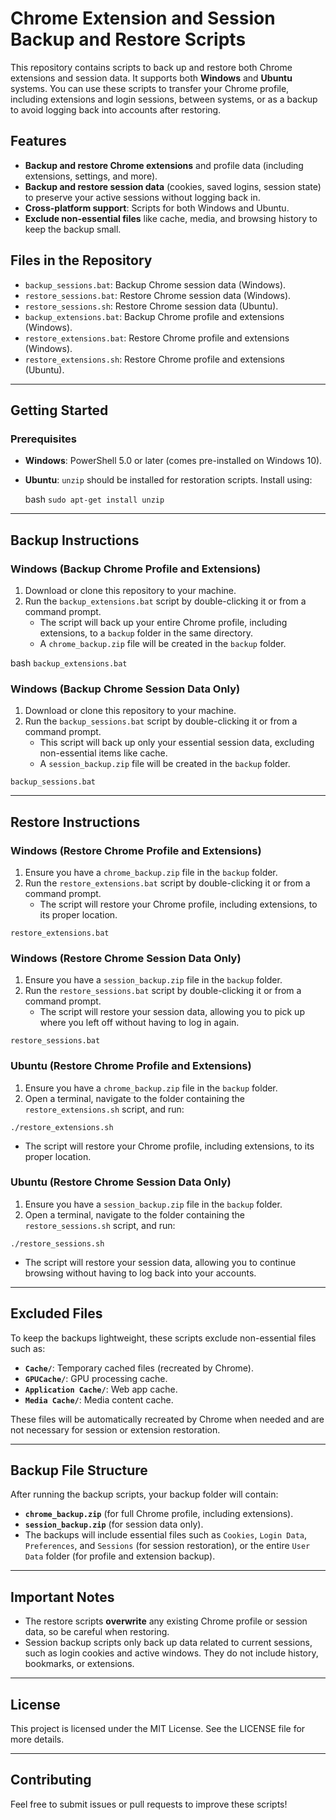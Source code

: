 Chrome Extension and Session Backup and Restore Scripts
=======================================================

This repository contains scripts to back up and restore both Chrome extensions and session data. It supports both **Windows** and **Ubuntu** systems. You can use these scripts to transfer your Chrome profile, including extensions and login sessions, between systems, or as a backup to avoid logging back into accounts after restoring.

Features
--------

-   **Backup and restore Chrome extensions** and profile data (including extensions, settings, and more).
-   **Backup and restore session data** (cookies, saved logins, session state) to preserve your active sessions without logging back in.
-   **Cross-platform support**: Scripts for both Windows and Ubuntu.
-   **Exclude non-essential files** like cache, media, and browsing history to keep the backup small.

Files in the Repository
-----------------------

-   `backup_sessions.bat`: Backup Chrome session data (Windows).
-   `restore_sessions.bat`: Restore Chrome session data (Windows).
-   `restore_sessions.sh`: Restore Chrome session data (Ubuntu).
-   `backup_extensions.bat`: Backup Chrome profile and extensions (Windows).
-   `restore_extensions.bat`: Restore Chrome profile and extensions (Windows).
-   `restore_extensions.sh`: Restore Chrome profile and extensions (Ubuntu).

* * * * *

Getting Started
---------------

### Prerequisites

-   **Windows**: PowerShell 5.0 or later (comes pre-installed on Windows 10).
-   **Ubuntu**: `unzip` should be installed for restoration scripts. Install using:

    bash
    `sudo apt-get install unzip`

* * * * *

Backup Instructions
-------------------

### Windows (Backup Chrome Profile and Extensions)

1.  Download or clone this repository to your machine.
2.  Run the `backup_extensions.bat` script by double-clicking it or from a command prompt.
    -   The script will back up your entire Chrome profile, including extensions, to a `backup` folder in the same directory.
    -   A `chrome_backup.zip` file will be created in the `backup` folder.

bash
`backup_extensions.bat`

### Windows (Backup Chrome Session Data Only)

1.  Download or clone this repository to your machine.
2.  Run the `backup_sessions.bat` script by double-clicking it or from a command prompt.
    -   This script will back up only your essential session data, excluding non-essential items like cache.
    -   A `session_backup.zip` file will be created in the `backup` folder.

`backup_sessions.bat`

* * * * *

Restore Instructions
--------------------

### Windows (Restore Chrome Profile and Extensions)

1.  Ensure you have a `chrome_backup.zip` file in the `backup` folder.
2.  Run the `restore_extensions.bat` script by double-clicking it or from a command prompt.
    -   The script will restore your Chrome profile, including extensions, to its proper location.

`restore_extensions.bat`

### Windows (Restore Chrome Session Data Only)

1.  Ensure you have a `session_backup.zip` file in the `backup` folder.
2.  Run the `restore_sessions.bat` script by double-clicking it or from a command prompt.
    -   The script will restore your session data, allowing you to pick up where you left off without having to log in again.

`restore_sessions.bat`

### Ubuntu (Restore Chrome Profile and Extensions)

1.  Ensure you have a `chrome_backup.zip` file in the `backup` folder.
2.  Open a terminal, navigate to the folder containing the `restore_extensions.sh` script, and run:

`./restore_extensions.sh`

-   The script will restore your Chrome profile, including extensions, to its proper location.

### Ubuntu (Restore Chrome Session Data Only)

1.  Ensure you have a `session_backup.zip` file in the `backup` folder.
2.  Open a terminal, navigate to the folder containing the `restore_sessions.sh` script, and run:

`./restore_sessions.sh`

-   The script will restore your session data, allowing you to continue browsing without having to log back into your accounts.

* * * * *

Excluded Files
--------------

To keep the backups lightweight, these scripts exclude non-essential files such as:

-   **`Cache/`**: Temporary cached files (recreated by Chrome).
-   **`GPUCache/`**: GPU processing cache.
-   **`Application Cache/`**: Web app cache.
-   **`Media Cache/`**: Media content cache.

These files will be automatically recreated by Chrome when needed and are not necessary for session or extension restoration.

* * * * *

Backup File Structure
---------------------

After running the backup scripts, your backup folder will contain:

-   **`chrome_backup.zip`** (for full Chrome profile, including extensions).
-   **`session_backup.zip`** (for session data only).
-   The backups will include essential files such as `Cookies`, `Login Data`, `Preferences`, and `Sessions` (for session restoration), or the entire `User Data` folder (for profile and extension backup).

* * * * *

Important Notes
---------------

-   The restore scripts **overwrite** any existing Chrome profile or session data, so be careful when restoring.
-   Session backup scripts only back up data related to current sessions, such as login cookies and active windows. They do not include history, bookmarks, or extensions.

* * * * *

License
-------

This project is licensed under the MIT License. See the LICENSE file for more details.

* * * * *

Contributing
------------

Feel free to submit issues or pull requests to improve these scripts!